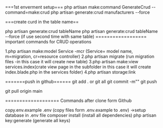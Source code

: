 

  ===1st enverment setup===
  php artisan make:command GenerateCrud --command=make:crud
  php artisan generate:crud manufacturers --force

===create curd in the table name==

  php artisan generate:crud tableName
  php artisan generate:crud tableName --force (if use second time with same table)
================== important commands for CRUD operations

1.php artisan make:model Service -mcr (Service= model name, m=migration, cr=resource controller)
2.php artisan migrate (run migration files -in this case it will create new table)
3.php artisan make:view services.index(crate view page in the subfolder in this case it will create   index.blade.php in the services folder)
  4.php artisan storage:link

=======push in github======
   git add . or git all 
   git commit -m""
   git push 

   git pull origin main


=================== Commands after clone form Github

  copy.env.example .env (copy files form .env.example to .env) ->setup database in .env file
  composer install (install all dependencies)
  php artisan key:generate (generate all keys)
  
